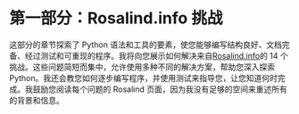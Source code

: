 # 第一部分：Rosalind.info 挑战

这部分的章节探索了 Python 语法和工具的要素，使您能够编写结构良好、文档完备、经过测试和可重现的程序。我将向您展示如何解决来自[Rosalind.info](http://rosalind.info)的 14 个挑战。这些问题简短而集中，允许使用多种不同的解决方案，帮助您深入探索 Python。我还会教您如何逐步编写程序，并使用测试来指导您，让您知道何时完成。我鼓励您阅读每个问题的 Rosalind 页面，因为我没有足够的空间来重述所有的背景和信息。
